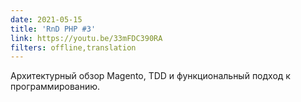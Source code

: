 ```yaml
---
date: 2021-05-15
title: 'RnD PHP #3'
link: https://youtu.be/33mFDC390RA
filters: offline,translation
---
```


Архитектурный обзор Magento, TDD и функциональный подход к программированию.
